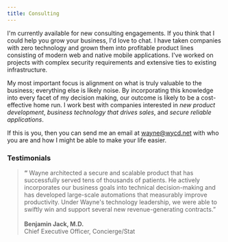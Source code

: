 ```yaml
---
title: Consulting
---
```


<p>
I'm currently available for new consulting engagements. If you think that I
could help you grow your business, I'd love to chat. I have taken companies
with zero technology and grown them into profitable product lines consisting of
modern web and native mobile applications. I've worked on projects with complex
security requirements and extensive ties to existing infrastructure.

My most important focus is alignment on what is truly valuable to the business;
everything else is likely noise. By incorporating this knowledge into every
facet of my decision making, our outcome is likely to be a cost-effective home
run. I work best with companies interested in <i>new product development</i>,
<i>business technology that drives sales</i>, and <i>secure reliable
applications</i>.
</p>

<p>
If this is you, then you can send me an email at
<a href="mailto:&#119;&#97;&#121;&#110;&#101;&#64;&#119;&#121;&#99;&#100;&#46;&#110;&#101;&#116;">&#119;&#97;&#121;&#110;&#101;&#64;&#119;&#121;&#99;&#100;&#46;&#110;&#101;&#116;</a>
with who you are and how I might be able to make your life easier.
</p>

<h3>Testimonials</h3>

<blockquote>
<strong>&ldquo;</strong>
Wayne architected a secure and scalable product that has successfully
served tens of thousands of patients. He actively incorporates our business
goals into technical decision-making and has developed large-scale automations
that measurably improve productivity. Under Wayne's technology leadership, we
were able to swiftly win and support several new revenue-generating
contracts.&rdquo;
<br/><br/>
<b>Benjamin Jack, M.D.</b><br/>
Chief Executive Officer, Concierge/Stat
</blockquote>
